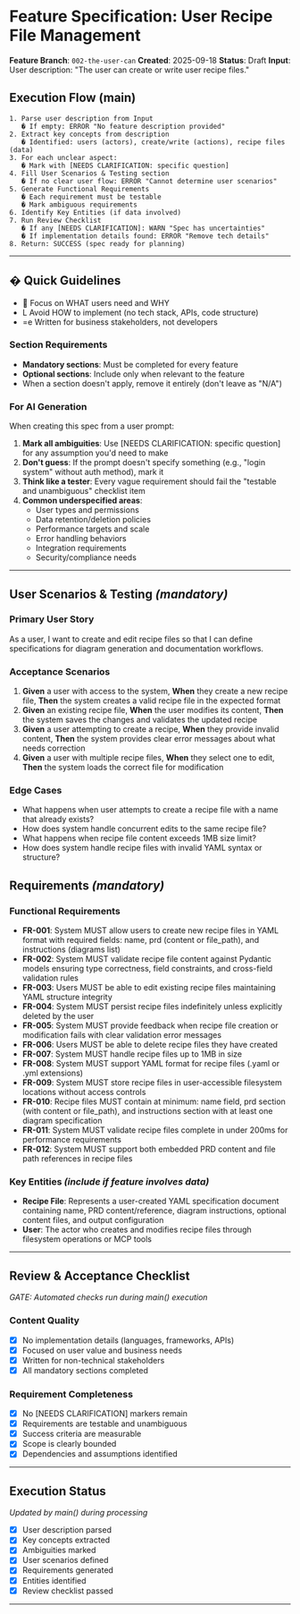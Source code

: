 # Feature Specification: User Recipe File Management

**Feature Branch**: `002-the-user-can`
**Created**: 2025-09-18
**Status**: Draft
**Input**: User description: "The user can create or write user recipe files."

## Execution Flow (main)
```
1. Parse user description from Input
   � If empty: ERROR "No feature description provided"
2. Extract key concepts from description
   � Identified: users (actors), create/write (actions), recipe files (data)
3. For each unclear aspect:
   � Mark with [NEEDS CLARIFICATION: specific question]
4. Fill User Scenarios & Testing section
   � If no clear user flow: ERROR "Cannot determine user scenarios"
5. Generate Functional Requirements
   � Each requirement must be testable
   � Mark ambiguous requirements
6. Identify Key Entities (if data involved)
7. Run Review Checklist
   � If any [NEEDS CLARIFICATION]: WARN "Spec has uncertainties"
   � If implementation details found: ERROR "Remove tech details"
8. Return: SUCCESS (spec ready for planning)
```

---

## � Quick Guidelines
-  Focus on WHAT users need and WHY
- L Avoid HOW to implement (no tech stack, APIs, code structure)
- =e Written for business stakeholders, not developers

### Section Requirements
- **Mandatory sections**: Must be completed for every feature
- **Optional sections**: Include only when relevant to the feature
- When a section doesn't apply, remove it entirely (don't leave as "N/A")

### For AI Generation
When creating this spec from a user prompt:
1. **Mark all ambiguities**: Use [NEEDS CLARIFICATION: specific question] for any assumption you'd need to make
2. **Don't guess**: If the prompt doesn't specify something (e.g., "login system" without auth method), mark it
3. **Think like a tester**: Every vague requirement should fail the "testable and unambiguous" checklist item
4. **Common underspecified areas**:
   - User types and permissions
   - Data retention/deletion policies
   - Performance targets and scale
   - Error handling behaviors
   - Integration requirements
   - Security/compliance needs

---

## User Scenarios & Testing *(mandatory)*

### Primary User Story
As a user, I want to create and edit recipe files so that I can define specifications for diagram generation and documentation workflows.

### Acceptance Scenarios
1. **Given** a user with access to the system, **When** they create a new recipe file, **Then** the system creates a valid recipe file in the expected format
2. **Given** an existing recipe file, **When** the user modifies its content, **Then** the system saves the changes and validates the updated recipe
3. **Given** a user attempting to create a recipe, **When** they provide invalid content, **Then** the system provides clear error messages about what needs correction
4. **Given** a user with multiple recipe files, **When** they select one to edit, **Then** the system loads the correct file for modification

### Edge Cases
- What happens when user attempts to create a recipe file with a name that already exists?
- How does system handle concurrent edits to the same recipe file?
- What happens when recipe file content exceeds 1MB size limit?
- How does system handle recipe files with invalid YAML syntax or structure?

## Requirements *(mandatory)*

### Functional Requirements
- **FR-001**: System MUST allow users to create new recipe files in YAML format with required fields: name, prd (content or file_path), and instructions (diagrams list)
- **FR-002**: System MUST validate recipe file content against Pydantic models ensuring type correctness, field constraints, and cross-field validation rules
- **FR-003**: Users MUST be able to edit existing recipe files maintaining YAML structure integrity
- **FR-004**: System MUST persist recipe files indefinitely unless explicitly deleted by the user
- **FR-005**: System MUST provide feedback when recipe file creation or modification fails with clear validation error messages
- **FR-006**: Users MUST be able to delete recipe files they have created
- **FR-007**: System MUST handle recipe files up to 1MB in size
- **FR-008**: System MUST support YAML format for recipe files (.yaml or .yml extensions)
- **FR-009**: System MUST store recipe files in user-accessible filesystem locations without access controls
- **FR-010**: Recipe files MUST contain at minimum: name field, prd section (with content or file_path), and instructions section with at least one diagram specification
- **FR-011**: System MUST validate recipe files complete in under 200ms for performance requirements
- **FR-012**: System MUST support both embedded PRD content and file path references in recipe files

### Key Entities *(include if feature involves data)*
- **Recipe File**: Represents a user-created YAML specification document containing name, PRD content/reference, diagram instructions, optional content files, and output configuration
- **User**: The actor who creates and modifies recipe files through filesystem operations or MCP tools

---

## Review & Acceptance Checklist
*GATE: Automated checks run during main() execution*

### Content Quality
- [x] No implementation details (languages, frameworks, APIs)
- [x] Focused on user value and business needs
- [x] Written for non-technical stakeholders
- [x] All mandatory sections completed

### Requirement Completeness
- [x] No [NEEDS CLARIFICATION] markers remain
- [x] Requirements are testable and unambiguous
- [x] Success criteria are measurable
- [x] Scope is clearly bounded
- [x] Dependencies and assumptions identified

---

## Execution Status
*Updated by main() during processing*

- [x] User description parsed
- [x] Key concepts extracted
- [x] Ambiguities marked
- [x] User scenarios defined
- [x] Requirements generated
- [x] Entities identified
- [x] Review checklist passed

---